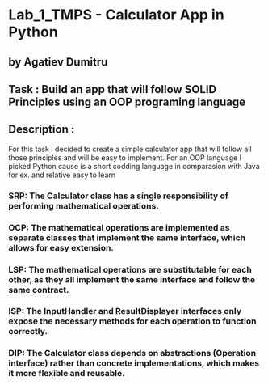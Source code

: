 # Lab_1_TMPS - Calculator App in Python

## by Agatiev Dumitru

## Task : Build an app that will follow SOLID Principles using an OOP programing language

## Description :
For this task I decided to create a simple calculator app that will follow all those principles and will be easy to implement. For an OOP language I picked Python cause is a short codding language in comparasion with Java for ex. and relative easy to learn

### SRP: The Calculator class has a single responsibility of performing mathematical operations.
### OCP: The mathematical operations are implemented as separate classes that implement the same interface, which allows for easy extension.
### LSP: The mathematical operations are substitutable for each other, as they all implement the same interface and follow the same contract.
### ISP: The InputHandler and ResultDisplayer interfaces only expose the necessary methods for each operation to function correctly.
### DIP: The Calculator class depends on abstractions (Operation interface) rather than concrete implementations, which makes it more flexible and reusable.
